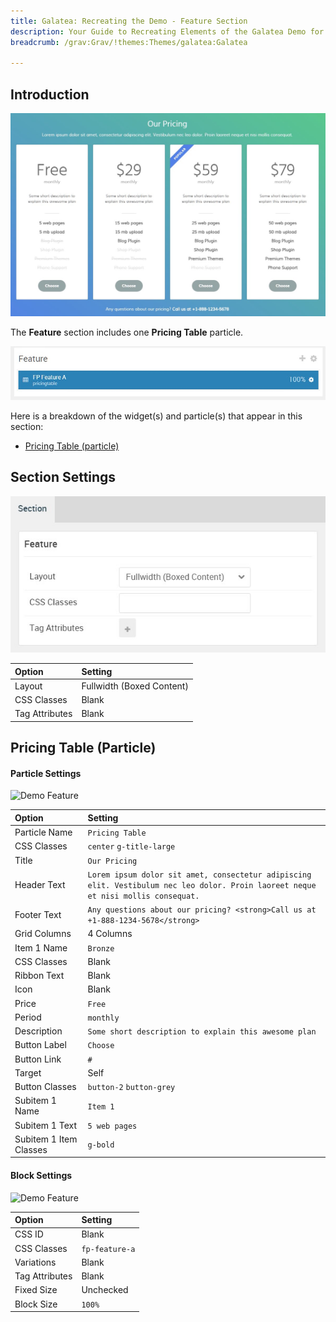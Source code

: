 ```yaml
---
title: Galatea: Recreating the Demo - Feature Section
description: Your Guide to Recreating Elements of the Galatea Demo for Grav
breadcrumb: /grav:Grav/!themes:Themes/galatea:Galatea

---
```


## Introduction

![](assets/demo_7.jpeg)

The **Feature** section includes one **Pricing Table** particle.

![](assets/home_feature.jpeg)

Here is a breakdown of the widget(s) and particle(s) that appear in this section:

* [Pricing Table (particle)](#image-grid-(particle))

## Section Settings

![](assets/demo_feature_settings.jpeg)

| Option           | Setting                   |
| :--------------- | :----------               |
| Layout           | Fullwidth (Boxed Content) |
| CSS Classes      | Blank                     |
| Tag Attributes   | Blank                     |

## Pricing Table (Particle)

#### Particle Settings

![Demo Feature](demo_feature_1.jpeg)

| Option                 | Setting                                                                                                                             |
| :-----                 | :-----                                                                                                                              |
| Particle Name          | `Pricing Table`                                                                                                                     |
| CSS Classes            | `center` `g-title-large`                                                                                                            |
| Title                  | `Our Pricing`                                                                                                                       |
| Header Text            | `Lorem ipsum dolor sit amet, consectetur adipiscing elit. Vestibulum nec leo dolor. Proin laoreet neque et nisi mollis consequat. ` |
| Footer Text            | `Any questions about our pricing? <strong>Call us at +1-888-1234-5678</strong>`                                                     |
| Grid Columns           | 4 Columns                                                                                                                           |
| Item 1 Name            | `Bronze`                                                                                                                            |
| CSS Classes            | Blank                                                                                                                               |
| Ribbon Text            | Blank                                                                                                                               |
| Icon                   | Blank                                                                                                                               |
| Price                  | `Free`                                                                                                                              |
| Period                 | `monthly`                                                                                                                           |
| Description            | `Some short description to explain this awesome plan`                                                                               |
| Button Label           | `Choose`                                                                                                                            |
| Button Link            | `#`                                                                                                                                 |
| Target                 | Self                                                                                                                                |
| Button Classes         | `button-2` `button-grey`                                                                                                            |
| Subitem 1 Name         | `Item 1`                                                                                                                            |
| Subitem 1 Text         | `5 web pages`                                                                                                                       |
| Subitem 1 Item Classes | `g-bold`                                                                                                                            |

#### Block Settings

![Demo Feature](demo_feature_2.jpeg)

| Option         | Setting        |
| :-----         | :-----         |
| CSS ID         | Blank          |
| CSS Classes    | `fp-feature-a` |
| Variations     | Blank          |
| Tag Attributes | Blank          |
| Fixed Size     | Unchecked      |
| Block Size     | `100%`         |
